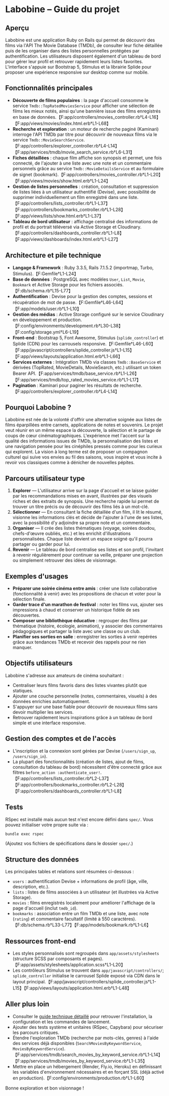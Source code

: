 # Labobine – Guide du projet

## Aperçu
Labobine est une application Ruby on Rails qui permet de découvrir des films via l'API The Movie Database (TMDb), de consulter leur fiche détaillée puis de les organiser dans des listes personnelles protégées par authentification. Les utilisateurs disposent également d'un tableau de bord pour gérer leur profil et retrouver rapidement leurs listes favorites. L'interface s'appuie sur Bootstrap 5, Stimulus et la librairie Splide pour proposer une expérience responsive sur desktop comme sur mobile.

## Fonctionnalités principales
- **Découverte de films populaires** : la page d'accueil consomme le service `Tmdb::TopRatedMoviesService` pour afficher une sélection de films les mieux notés, ainsi qu'une bannière issue des films enregistrés en base de données.【F:app/controllers/movies_controller.rb†L4-L16】【F:app/views/movies/index.html.erb†L1-L68】
- **Recherche et exploration** : un moteur de recherche paginé (Kaminari) interroge l'API TMDb par titre pour découvrir de nouveaux films via le service `Tmdb::MovieSearchService`.【F:app/controllers/explorer_controller.rb†L4-L14】【F:app/services/tmdb/movie_search_service.rb†L6-L31】
- **Fiches détaillées** : chaque film affiche son synopsis et permet, une fois connecté, de l'ajouter à une liste avec une note et un commentaire personnels grâce au service `Tmdb::MovieDetailsService` et au formulaire de signet (bookmark).【F:app/controllers/movies_controller.rb†L1-L20】【F:app/views/movies/show.html.erb†L1-L24】
- **Gestion de listes personnelles** : création, consultation et suppression de listes liées à un utilisateur authentifié (Devise), avec possibilité de supprimer individuellement un film enregistré dans une liste.【F:app/controllers/lists_controller.rb†L1-L37】【F:app/controllers/bookmarks_controller.rb†L1-L28】【F:app/views/lists/show.html.erb†L1-L37】
- **Tableau de bord utilisateur** : affichage centralisé des informations de profil et du portrait téléversé via Active Storage et Cloudinary.【F:app/controllers/dashboards_controller.rb†L1-L8】【F:app/views/dashboards/index.html.erb†L1-L27】

## Architecture et pile technique
- **Langage & Framework** : Ruby 3.3.5, Rails 7.1.5.2 (importmap, Turbo, Stimulus).【F:Gemfile†L1-L24】
- **Base de données** : PostgreSQL avec modèles `User`, `List`, `Movie`, `Bookmark` et Active Storage pour les fichiers associés.【F:db/schema.rb†L15-L77】
- **Authentification** : Devise pour la gestion des comptes, sessions et récupération de mot de passe.【F:Gemfile†L46-L64】【F:app/models/user.rb†L1-L10】
- **Gestion des médias** : Active Storage configuré sur le service Cloudinary en développement et production.【F:config/environments/development.rb†L30-L38】【F:config/storage.yml†L6-L19】
- **Front-end** : Bootstrap 5, Font Awesome, Stimulus (`splide_controller`) et Splide (CDN) pour les carrousels responsive.【F:Gemfile†L46-L60】【F:app/javascript/controllers/splide_controller.js†L1-L15】【F:app/views/layouts/application.html.erb†L1-L66】
- **Services externes** : Intégration TMDb via classes `Tmdb::BaseService` et dérivées (TopRated, MovieDetails, MovieSearch, etc.) utilisant un token Bearer API.【F:app/services/tmdb/base_service.rb†L1-L26】【F:app/services/tmdb/top_rated_movies_service.rb†L1-L17】
- **Pagination** : Kaminari pour paginer les résultats de recherche.【F:app/controllers/explorer_controller.rb†L4-L14】

## Pourquoi Labobine ?
Labobine est née de la volonté d'offrir une alternative soignée aux listes de films éparpillées entre carnets, applications de notes et souvenirs. Le projet veut réunir en un même espace la découverte, la sélection et le partage de coups de cœur cinématographiques. L'expérience met l'accent sur la qualité des informations issues de TMDb, la personnalisation des listes et une navigation pensée pour les cinéphiles pressés comme pour les curieux qui explorent. La vision à long terme est de proposer un compagnon culturel qui suive vos envies au fil des saisons, vous inspire et vous incite à revoir vos classiques comme à dénicher de nouvelles pépites.

## Parcours utilisateur type
1. **Explorer** — L'utilisateur arrive sur la page d'accueil et se laisse guider par les recommandations mises en avant, illustrées par des visuels riches et des extraits de synopsis. Une recherche rapide lui permet de trouver un titre précis ou de découvrir des films liés à un mot-clé.
2. **Sélectionner** — En consultant la fiche détaillée d'un film, il lit le résumé, visionne les informations clés et décide de l'ajouter à l'une de ses listes, avec la possibilité d'y adjoindre sa propre note et un commentaire.
3. **Organiser** — Il crée des listes thématiques (voyage, soirées doudou, chefs-d'œuvre oubliés, etc.) et les enrichit d'illustrations personnalisées. Chaque liste devient un espace soigné qu'il pourra partager ou garder pour lui.
4. **Revenir** — Le tableau de bord centralise ses listes et son profil, l'invitant à revenir régulièrement pour continuer sa veille, préparer une projection ou simplement retrouver des idées de visionnage.

## Exemples d'usages
- **Préparer une soirée cinéma entre amis** : créer une liste collaborative (fonctionnalité à venir) avec les propositions de chacun et voter pour la sélection finale.
- **Garder trace d'un marathon de festival** : noter les films vus, ajouter ses impressions à chaud et conserver un historique fidèle de ses découvertes.
- **Composer une bibliothèque éducative** : regrouper des films par thématique (histoire, écologie, animation), y associer des commentaires pédagogiques et partager la liste avec une classe ou un club.
- **Planifier ses sorties en salle** : enregistrer les sorties à venir repérées grâce aux tendances TMDb et recevoir des rappels pour ne rien manquer.

## Objectifs utilisateurs
Labobine s'adresse aux amateurs de cinéma souhaitant :
- Centraliser leurs films favoris dans des listes vivantes plutôt que statiques.
- Ajouter une couche personnelle (notes, commentaires, visuels) à des données enrichies automatiquement.
- S'appuyer sur une base fiable pour découvrir de nouveaux films sans devoir multiplier les services.
- Retrouver rapidement leurs inspirations grâce à un tableau de bord simple et une interface responsive.

## Gestion des comptes et de l'accès
- L'inscription et la connexion sont gérées par Devise (`/users/sign_up`, `/users/sign_in`).
- La plupart des fonctionnalités (création de listes, ajout de films, consultation du tableau de bord) nécessitent d'être connecté grâce aux filtres `before_action :authenticate_user!`.【F:app/controllers/lists_controller.rb†L2-L37】【F:app/controllers/bookmarks_controller.rb†L2-L28】【F:app/controllers/dashboards_controller.rb†L1-L8】

## Tests
RSpec est installé mais aucun test n'est encore défini dans `spec/`. Vous pouvez initialiser votre propre suite via :
```bash
bundle exec rspec
```
(Ajoutez vos fichiers de spécifications dans le dossier `spec/`.)

## Structure des données
Les principales tables et relations sont résumées ci-dessous :
- `users` : authentification Devise + informations de profil (âge, ville, description, etc.).
- `lists` : listes de films associées à un utilisateur (et illustrées via Active Storage).
- `movies` : films enregistrés localement pour améliorer l'affichage de la page d'accueil (inclut `tmdb_id`).
- `bookmarks` : association entre un film TMDb et une liste, avec note (`rating`) et commentaire facultatif (limité à 550 caractères).【F:db/schema.rb†L33-L77】【F:app/models/bookmark.rb†L1-L6】

## Ressources front-end
- Les styles personnalisés sont regroupés dans `app/assets/stylesheets` (structure SCSS par composants et pages).【F:app/assets/stylesheets/application.scss†L1-L20】
- Les contrôleurs Stimulus se trouvent dans `app/javascript/controllers/`; `splide_controller` initialise le carrousel Splide exposé via CDN dans le layout principal.【F:app/javascript/controllers/splide_controller.js†L1-L15】【F:app/views/layouts/application.html.erb†L1-L48】

## Aller plus loin
- Consulter le [guide technique détaillé](docs/guide-technique.md) pour retrouver l'installation, la configuration et les commandes de lancement.
- Ajouter des tests système et unitaires (RSpec, Capybara) pour sécuriser les parcours critiques.
- Étendre l'exploration TMDb (recherche par mots-clés, genres) à l'aide des services déjà disponibles (`SearchMoviesByKeywordService`, `MoviesByKeywordService`).【F:app/services/tmdb/search_movies_by_keyword_service.rb†L1-L14】【F:app/services/tmdb/movies_by_keyword_service.rb†L1-L35】
- Mettre en place un hébergement (Render, Fly.io, Heroku) en définissant les variables d'environnement nécessaires et en forçant SSL (déjà activé en production).【F:config/environments/production.rb†L1-L60】

Bonne exploration et bon visionnage !
